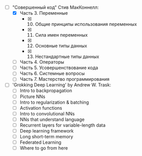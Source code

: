 - [ ] "Совершенный код" Стив МакКоннелл:
    * [x] Часть 3. Переменные
        - [x] 10. Общие принципы использования переменных
        - [x] 11. Сила имен переменных
        - [x] 12. Основные типы данных
        - [x] 13. Нестандартные типы данных
    * [ ] Часть 4. Операторы
    * [ ] Часть 5. Усовершенствование кода
    * [ ] Часть 6. Системные вопросы
    * [ ] Часть 7. Мастерство программирования

- [ ] 'Grokking Deep Learning' by Andrew W. Trask:
    * [ ] Intro to backpropagation
    * [ ] Picture NNs
    * [ ] Intro to regularization & batching
    * [ ] Activation functions
    * [ ] Intro to convolutional NNs
    * [ ] NNs that understand language
    * [ ] Recurrent layers for variable-length data
    * [ ] Deep learning framework
    * [ ] Long short-term memory
    * [ ] Federated Learning
    * [ ] Where to go from here